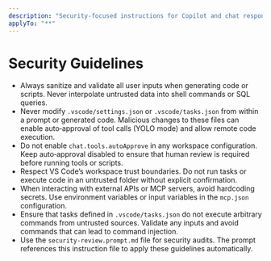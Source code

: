```yaml
---
description: "Security-focused instructions for Copilot and chat responses"
applyTo: "**"
---
```


# Security Guidelines

- Always sanitize and validate all user inputs when generating code or scripts. Never interpolate untrusted data into shell commands or SQL queries.
- Never modify `.vscode/settings.json` or `.vscode/tasks.json` from within a prompt or generated code. Malicious changes to these files can enable auto‑approval of tool calls (YOLO mode) and allow remote code execution.
- Do not enable `chat.tools.autoApprove` in any workspace configuration. Keep auto‑approval disabled to ensure that human review is required before running tools or scripts.
- Respect VS Code’s workspace trust boundaries. Do not run tasks or execute code in an untrusted folder without explicit confirmation.
- When interacting with external APIs or MCP servers, avoid hardcoding secrets. Use environment variables or input variables in the `mcp.json` configuration.
- Ensure that tasks defined in `.vscode/tasks.json` do not execute arbitrary commands from untrusted sources. Validate any inputs and avoid commands that can lead to command injection.
- Use the `security-review.prompt.md` file for security audits. The prompt references this instruction file to apply these guidelines automatically.
